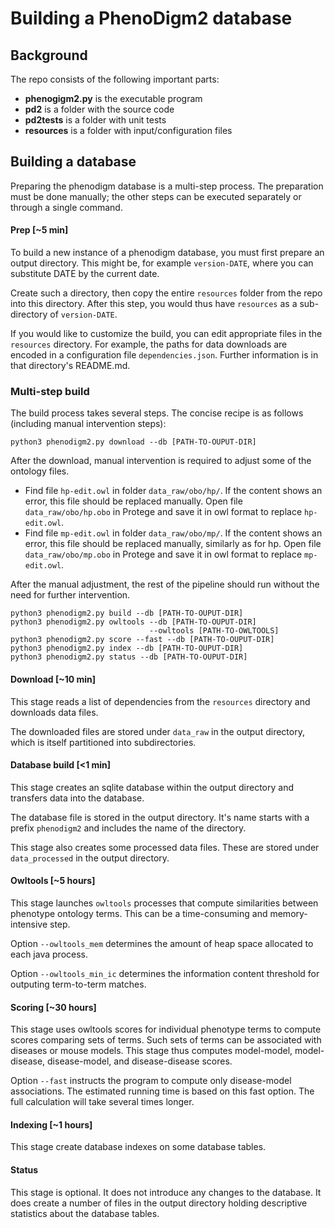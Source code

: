 # Building a PhenoDigm2 database

## Background

The repo consists of the following important parts:

 - **phenogigm2.py** is the executable program
 - **pd2** is a folder with the source code
 - **pd2tests** is a folder with unit tests
 - **resources** is a folder with input/configuration files 

 
## Building a database

Preparing the phenodigm database is a multi-step process. The preparation
must be done manually; the other steps can be executed separately or
through a single command.
 

#### Prep [~5 min]

To build a new instance of a phenodigm database, you must first prepare 
an output directory. This might be, for example `version-DATE`, where you
can substitute DATE by the current date.

Create such a directory, then copy the entire `resources` folder from the 
repo into this directory. After this step, you would thus have `resources` 
as a sub-directory of `version-DATE`.

If you would like to customize the build, you can edit appropriate files
in the `resources` directory. For example, the paths for data downloads are 
encoded in a configuration file `dependencies.json`. Further information 
is in that directory's README.md.


### Multi-step build

The build process takes several steps. The concise recipe is as follows 
(including manual intervention steps):

```
python3 phenodigm2.py download --db [PATH-TO-OUPUT-DIR]
```

After the download, manual intervention is required to adjust some of
the ontology files. 

 - Find file `hp-edit.owl` in folder `data_raw/obo/hp/`. If the content
 shows an error, this file should be replaced manually. Open file `data_raw/obo/hp.obo`
 in Protege and save it in owl format to replace `hp-edit.owl`.
 - Find file `mp-edit.owl` in folder `data_raw/obo/mp/`. If the content
 shows an error, this file should be replaced manually, similarly as for hp.
 Open file `data_raw/obo/mp.obo` in Protege and save it in owl format to replace
 `mp-edit.owl`.

After the manual adjustment, the rest of the pipeline should run without
the need for further intervention.

```
python3 phenodigm2.py build --db [PATH-TO-OUPUT-DIR]
python3 phenodigm2.py owltools --db [PATH-TO-OUPUT-DIR]
                               --owltools [PATH-TO-OWLTOOLS]
python3 phenodigm2.py score --fast --db [PATH-TO-OUPUT-DIR]
python3 phenodigm2.py index --db [PATH-TO-OUPUT-DIR]
python3 phenodigm2.py status --db [PATH-TO-OUPUT-DIR]
``` 



#### Download [~10 min]

This stage reads a list of dependencies from the `resources` directory
and downloads data files.

The downloaded files are stored under `data_raw` in the 
output directory, which is itself partitioned into subdirectories.


#### Database build [<1 min]

This stage creates an sqlite database within the output directory and
transfers data into the database. 

The database file is stored in the output directory. It's name starts 
with a prefix `phenodigm2` and includes the name of the directory.

This stage also creates some processed data files. These are stored
under `data_processed` in the output directory.


#### Owltools [~5 hours]

This stage launches `owltools` processes that compute similarities
between phenotype ontology terms. This can be a time-consuming
and memory-intensive step. 

Option `--owltools_mem` determines the amount of heap space allocated
to each java process.

Option `--owltools_min_ic` determines the information content threshold
for outputing term-to-term matches. 


#### Scoring [~30 hours]

This stage uses owltools scores for individual phenotype terms to
compute scores comparing sets of terms. Such sets of terms can be 
associated with diseases or mouse models. This stage thus computes
model-model, model-disease, disease-model, and disease-disease scores.  

Option `--fast` instructs the program to compute only disease-model 
associations. The estimated running time is based on this fast option. 
The full calculation will take several times longer.


#### Indexing [~1 hours]

This stage create database indexes on some database tables.


#### Status

This stage is optional. It does not introduce any changes to the database. 
It does create a number of files in the output directory holding descriptive
statistics about the database tables.


